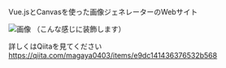 Vue.jsとCanvasを使った画像ジェネレーターのWebサイト

![画像](https://user-images.githubusercontent.com/9382949/75755972-139e8700-5d73-11ea-99d5-59234c5b3161.jpg)
（こんな感じに装飾します）

詳しくはQiitaを見てください
https://qiita.com/magaya0403/items/e9dc141436376532b568
